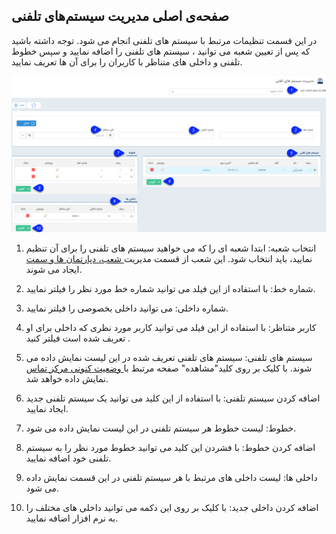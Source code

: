 ﻿## صفحه‌ی اصلی مدیریت سیستم‌های تلفنی


در این قسمت تنظیمات مرتبط با سیستم های تلفنی انجام می شود. توجه داشته باشید که پس از تعیین شعبه می توانید ،  سیستم های تلفنی را اضافه نمایید و سپس خطوط تلفنی و داخلی های متناظر با کاربران را برای آن ها تعریف نمایید.

![](Phonesystemsmanagement5.png)

1. انتخاب شعبه: ابتدا شعبه ای را که می خواهید سیستم های تلفنی را برای آن تنظیم نمایید، باید انتخاب شود. این شعب از قسمت مدیریت[ شعب، دپارتمان ها و سمت ](https://github.com/1stco/PayamGostarDocs/blob/master/help%202.5.4/Basic-Information/branches-department/branches-department.md)ایجاد می شوند.

2. شماره خط: با استفاده از این فیلد می توانید شماره خط مورد نظر را فیلتر نمایید.

3. شماره داخلی: می توانید داخلی بخصوصی را فیلتر نمایید.

4. کاربر متناظر: با استفاده از این فیلد می توانید کاربر مورد نظری که داخلی برای او تعریف شده است فیلتر کنید . 

5. سیستم های تلفنی: سیستم های تلفنی تعریف شده در این لیست نمایش داده می شوند. با کلیک بر روی کلید"مشاهده" صفحه مرتبط با[ وضعیت کنونی مرکز تماس ](https://github.com/1stco/PayamGostarDocs/blob/master/help%202.5.4/Windows/Contact-center-status/Contact-center-status.md)نمایش داده خواهد شد.

6. اضافه کردن سیستم تلفنی: با استفاده از این کلید می توانید یک سیستم تلفنی جدید ایجاد نمایید.

7. خطوط: لیست خطوط هر سیستم تلفنی در این لیست نمایش داده می شود.

8. اضافه کردن خطوط: با فشردن این کلید می توانید خطوط مورد نظر  را به سیستم تلفنی خود اضافه نمایید.

9. داخلی ها: لیست داخلی های مرتبط با هر سیستم تلفنی در این قسمت نمایش داده می شود.

10. اضافه کردن داخلی جدید: با کلیک بر روی این دکمه می توانید داخلی های مختلف را به نرم افزار اضافه نمایید.



